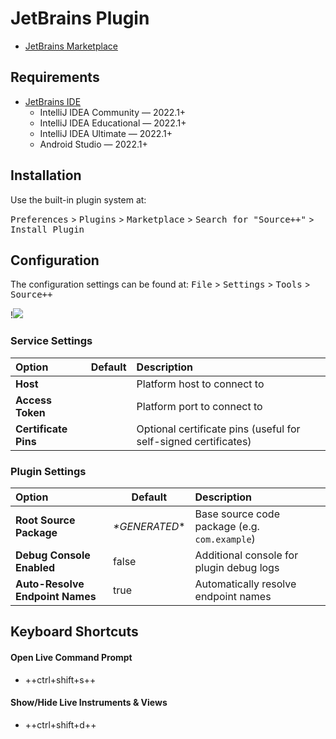 # JetBrains Plugin

- [JetBrains Marketplace](https://plugins.jetbrains.com/plugin/12033-source-)

## Requirements

- [JetBrains IDE](https://www.jetbrains.com)
    - IntelliJ IDEA Community — 2022.1+
    - IntelliJ IDEA Educational — 2022.1+
    - IntelliJ IDEA Ultimate — 2022.1+
    - Android Studio — 2022.1+
  
## Installation

Use the built-in plugin system at:

<kbd>Preferences</kbd> > <kbd>Plugins</kbd> > <kbd>Marketplace</kbd> > <kbd>Search for "Source++"</kbd> > <kbd>Install Plugin</kbd>

## Configuration

The configuration settings can be found at: <kbd>File</kbd> > <kbd>Settings</kbd> > <kbd>Tools</kbd> > <kbd>Source++</kbd>

!![](../../assets/screenshots/settings_dialog.png)

### Service Settings

| Option               | Default | Description                                                     |
|:---------------------|---------|:----------------------------------------------------------------|
| **Host**             |         | Platform host to connect to                                     |
| **Access Token**     |         | Platform port to connect to                                     |
| **Certificate Pins** |         | Optional certificate pins (useful for self-signed certificates) |

### Plugin Settings

| Option                          | Default         | Description                                   |
|:--------------------------------|-----------------|:----------------------------------------------|
| **Root Source Package**         | *\*GENERATED*\* | Base source code package (e.g. `com.example`) |
| **Debug Console Enabled**       | false           | Additional console for plugin debug logs      |
| **Auto-Resolve Endpoint Names** | true            | Automatically resolve endpoint names          |

## Keyboard Shortcuts

#### Open Live Command Prompt

- ++ctrl+shift+s++

#### Show/Hide Live Instruments & Views

- ++ctrl+shift+d++
